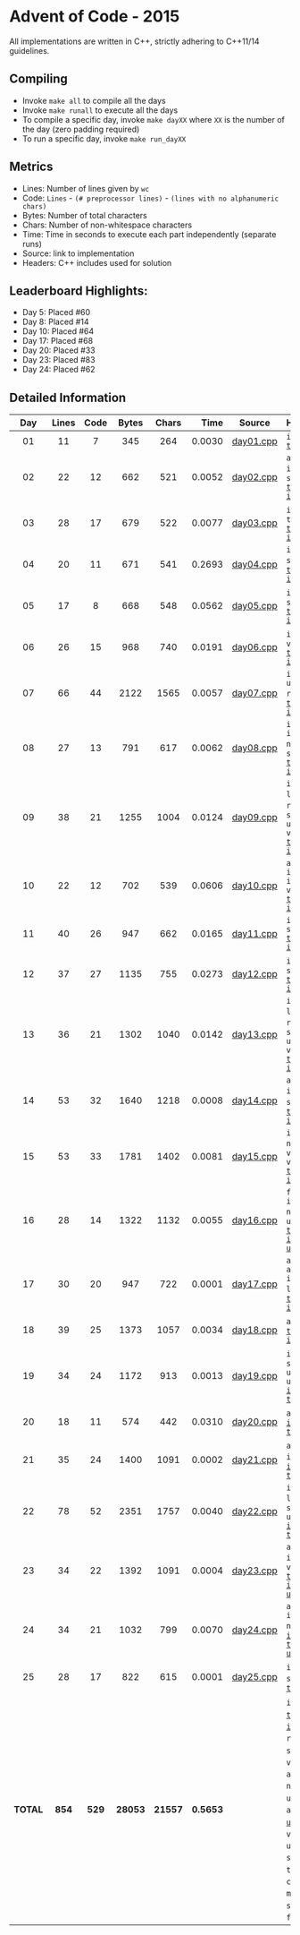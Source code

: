 # Advent of Code - 2015

All implementations are written in C++, strictly adhering to C++11/14 guidelines.

## Compiling

* Invoke `make all` to compile all the days
* Invoke `make runall` to execute all the days
* To compile a specific day, invoke `make dayXX` where `XX` is the number of the day (zero padding required)
* To run a specific day, invoke `make run_dayXX`

## Metrics

* Lines: Number of lines given by `wc`
* Code: `Lines` - `(# preprocessor lines)` - `(lines with no alphanumeric chars)`
* Bytes: Number of total characters
* Chars: Number of non-whitespace characters
* Time: Time in seconds to execute each part independently (separate runs)
* Source: link to implementation
* Headers: C++ includes used for solution

## Leaderboard Highlights:

* Day 5: Placed #60
* Day 8: Placed #14
* Day 10: Placed #64
* Day 17: Placed #68
* Day 20: Placed #33
* Day 23: Placed #83
* Day 24: Placed #62

## Detailed Information

 Day | Lines | Code | Bytes | Chars | Time | Source | Headers
:---:|:-----:|:----:|:-----:|:-----:| ----:|:------:|:-------
01|11|7|345|264|0.0030|[day01.cpp](https://github.com/willkill07/adventofcode/blob/master/src/day01/day01.cpp)|`iostream` [`timer.hpp`](https://github.com/willkill07/adventofcode/blob/master/util/include/timer.hpp)
02|22|12|662|521|0.0052|[day02.cpp](https://github.com/willkill07/adventofcode/blob/master/src/day02/day02.cpp)|`algorithm` `iostream` `regex` `string` [`timer.hpp`](https://github.com/willkill07/adventofcode/blob/master/util/include/timer.hpp) [`io.hpp`](https://github.com/willkill07/adventofcode/blob/master/util/include/io.hpp)
03|28|17|679|522|0.0077|[day03.cpp](https://github.com/willkill07/adventofcode/blob/master/src/day03/day03.cpp)|`iostream` `map` `tuple` [`timer.hpp`](https://github.com/willkill07/adventofcode/blob/master/util/include/timer.hpp) [`io.hpp`](https://github.com/willkill07/adventofcode/blob/master/util/include/io.hpp)
04|20|11|671|541|0.2693|[day04.cpp](https://github.com/willkill07/adventofcode/blob/master/src/day04/day04.cpp)|`iostream` `string` `md5.hpp` [`timer.hpp`](https://github.com/willkill07/adventofcode/blob/master/util/include/timer.hpp) [`io.hpp`](https://github.com/willkill07/adventofcode/blob/master/util/include/io.hpp)
05|17|8|668|548|0.0562|[day05.cpp](https://github.com/willkill07/adventofcode/blob/master/src/day05/day05.cpp)|`iostream` `regex` `string` [`timer.hpp`](https://github.com/willkill07/adventofcode/blob/master/util/include/timer.hpp) [`io.hpp`](https://github.com/willkill07/adventofcode/blob/master/util/include/io.hpp)
06|26|15|968|740|0.0191|[day06.cpp](https://github.com/willkill07/adventofcode/blob/master/src/day06/day06.cpp)|`iostream` `regex` `valarray` [`timer.hpp`](https://github.com/willkill07/adventofcode/blob/master/util/include/timer.hpp) [`io.hpp`](https://github.com/willkill07/adventofcode/blob/master/util/include/io.hpp)
07|66|44|2122|1565|0.0057|[day07.cpp](https://github.com/willkill07/adventofcode/blob/master/src/day07/day07.cpp)|`iostream` `unordered_map` `regex` `string` [`timer.hpp`](https://github.com/willkill07/adventofcode/blob/master/util/include/timer.hpp) [`io.hpp`](https://github.com/willkill07/adventofcode/blob/master/util/include/io.hpp)
08|27|13|791|617|0.0062|[day08.cpp](https://github.com/willkill07/adventofcode/blob/master/src/day08/day08.cpp)|`iostream` `iterator` `numeric` `regex` `string` [`timer.hpp`](https://github.com/willkill07/adventofcode/blob/master/util/include/timer.hpp) [`io.hpp`](https://github.com/willkill07/adventofcode/blob/master/util/include/io.hpp)
09|38|21|1255|1004|0.0124|[day09.cpp](https://github.com/willkill07/adventofcode/blob/master/src/day09/day09.cpp)|`iostream` `limits` `numeric` `regex` `set` `string` `unordered_map` `vector` [`timer.hpp`](https://github.com/willkill07/adventofcode/blob/master/util/include/timer.hpp) [`io.hpp`](https://github.com/willkill07/adventofcode/blob/master/util/include/io.hpp)
10|22|12|702|539|0.0606|[day10.cpp](https://github.com/willkill07/adventofcode/blob/master/src/day10/day10.cpp)|`algorithm` `iostream` `iterator` `vector` [`timer.hpp`](https://github.com/willkill07/adventofcode/blob/master/util/include/timer.hpp) [`io.hpp`](https://github.com/willkill07/adventofcode/blob/master/util/include/io.hpp)
11|40|26|947|662|0.0165|[day11.cpp](https://github.com/willkill07/adventofcode/blob/master/src/day11/day11.cpp)|`iostream` `string` [`timer.hpp`](https://github.com/willkill07/adventofcode/blob/master/util/include/timer.hpp) [`io.hpp`](https://github.com/willkill07/adventofcode/blob/master/util/include/io.hpp)
12|37|27|1135|755|0.0273|[day12.cpp](https://github.com/willkill07/adventofcode/blob/master/src/day12/day12.cpp)|`iostream` `stack` `string` [`timer.hpp`](https://github.com/willkill07/adventofcode/blob/master/util/include/timer.hpp) [`io.hpp`](https://github.com/willkill07/adventofcode/blob/master/util/include/io.hpp)
13|36|21|1302|1040|0.0142|[day13.cpp](https://github.com/willkill07/adventofcode/blob/master/src/day13/day13.cpp)|`iostream` `limits` `numeric` `regex` `set` `string` `unordered_map` `vector` [`timer.hpp`](https://github.com/willkill07/adventofcode/blob/master/util/include/timer.hpp) [`io.hpp`](https://github.com/willkill07/adventofcode/blob/master/util/include/io.hpp)
14|53|32|1640|1218|0.0008|[day14.cpp](https://github.com/willkill07/adventofcode/blob/master/src/day14/day14.cpp)|`algorithm` `iostream` `regex` `string` `vector` [`timer.hpp`](https://github.com/willkill07/adventofcode/blob/master/util/include/timer.hpp) [`io.hpp`](https://github.com/willkill07/adventofcode/blob/master/util/include/io.hpp)
15|53|33|1781|1402|0.0081|[day15.cpp](https://github.com/willkill07/adventofcode/blob/master/src/day15/day15.cpp)|`iostream` `numeric` `regex` `valarray` `vector` [`timer.hpp`](https://github.com/willkill07/adventofcode/blob/master/util/include/timer.hpp) [`io.hpp`](https://github.com/willkill07/adventofcode/blob/master/util/include/io.hpp)
16|28|14|1322|1132|0.0055|[day16.cpp](https://github.com/willkill07/adventofcode/blob/master/src/day16/day16.cpp)|`functional` `iostream` `numeric` `regex` `unordered_map` [`timer.hpp`](https://github.com/willkill07/adventofcode/blob/master/util/include/timer.hpp) [`io.hpp`](https://github.com/willkill07/adventofcode/blob/master/util/include/io.hpp) [`util.hpp`](https://github.com/willkill07/adventofcode/blob/master/util/include/util.hpp)
17|30|20|947|722|0.0001|[day17.cpp](https://github.com/willkill07/adventofcode/blob/master/src/day17/day17.cpp)|`array` `algorithm` `iostream` `limits` `vector` [`timer.hpp`](https://github.com/willkill07/adventofcode/blob/master/util/include/timer.hpp) [`io.hpp`](https://github.com/willkill07/adventofcode/blob/master/util/include/io.hpp)
18|39|25|1373|1057|0.0034|[day18.cpp](https://github.com/willkill07/adventofcode/blob/master/src/day18/day18.cpp)|`array` `iostream` [`timer.hpp`](https://github.com/willkill07/adventofcode/blob/master/util/include/timer.hpp) [`io.hpp`](https://github.com/willkill07/adventofcode/blob/master/util/include/io.hpp)
19|34|24|1172|913|0.0013|[day19.cpp](https://github.com/willkill07/adventofcode/blob/master/src/day19/day19.cpp)|`iostream` `regex` `string` `unordered_map` `unordered_set` [`io.hpp`](https://github.com/willkill07/adventofcode/blob/master/util/include/io.hpp) [`timer.hpp`](https://github.com/willkill07/adventofcode/blob/master/util/include/timer.hpp)
20|18|11|574|442|0.0310|[day20.cpp](https://github.com/willkill07/adventofcode/blob/master/src/day20/day20.cpp)|`array` `iostream` [`io.hpp`](https://github.com/willkill07/adventofcode/blob/master/util/include/io.hpp) [`timer.hpp`](https://github.com/willkill07/adventofcode/blob/master/util/include/timer.hpp)
21|35|24|1400|1091|0.0002|[day21.cpp](https://github.com/willkill07/adventofcode/blob/master/src/day21/day21.cpp)|`array` `cmath` `iostream` `regex` [`io.hpp`](https://github.com/willkill07/adventofcode/blob/master/util/include/io.hpp) [`timer.hpp`](https://github.com/willkill07/adventofcode/blob/master/util/include/timer.hpp)
22|78|52|2351|1757|0.0040|[day22.cpp](https://github.com/willkill07/adventofcode/blob/master/src/day22/day22.cpp)|`iostream` `limits` `regex` `string` `unordered_set` [`io.hpp`](https://github.com/willkill07/adventofcode/blob/master/util/include/io.hpp) [`timer.hpp`](https://github.com/willkill07/adventofcode/blob/master/util/include/timer.hpp)
23|34|22|1392|1091|0.0004|[day23.cpp](https://github.com/willkill07/adventofcode/blob/master/src/day23/day23.cpp)|`algorithm` `iostream` `regex` `vector` [`timer.hpp`](https://github.com/willkill07/adventofcode/blob/master/util/include/timer.hpp) [`io.hpp`](https://github.com/willkill07/adventofcode/blob/master/util/include/io.hpp) [`util.hpp`](https://github.com/willkill07/adventofcode/blob/master/util/include/util.hpp)
24|34|21|1032|799|0.0070|[day24.cpp](https://github.com/willkill07/adventofcode/blob/master/src/day24/day24.cpp)|`algorithm` `iostream` `numeric` `vector` [`io.hpp`](https://github.com/willkill07/adventofcode/blob/master/util/include/io.hpp) [`timer.hpp`](https://github.com/willkill07/adventofcode/blob/master/util/include/timer.hpp) [`util.hpp`](https://github.com/willkill07/adventofcode/blob/master/util/include/util.hpp)
25|28|17|822|615|0.0001|[day25.cpp](https://github.com/willkill07/adventofcode/blob/master/src/day25/day25.cpp)|`iostream` `regex` `string` [`io.hpp`](https://github.com/willkill07/adventofcode/blob/master/util/include/io.hpp) [`timer.hpp`](https://github.com/willkill07/adventofcode/blob/master/util/include/timer.hpp)
**TOTAL**|**854**|**529**|**28053**|**21557**|**0.5653**| | `iostream`&nbsp;<sup>**`25`**</sup> [`timer.hpp`](https://github.com/willkill07/adventofcode/blob/master/util/include/timer.hpp)&nbsp;<sup>**`25`**</sup> [`io.hpp`](https://github.com/willkill07/adventofcode/blob/master/util/include/io.hpp)&nbsp;<sup>**`24`**</sup> `regex`&nbsp;<sup>**`15`**</sup> `string`&nbsp;<sup>**`13`**</sup> `vector`&nbsp;<sup>**`8`**</sup> `algorithm`&nbsp;<sup>**`6`**</sup> `numeric`&nbsp;<sup>**`6`**</sup> `unordered_map`&nbsp;<sup>**`5`**</sup> `array`&nbsp;<sup>**`4`**</sup> `limits`&nbsp;<sup>**`4`**</sup> [`util.hpp`](https://github.com/willkill07/adventofcode/blob/master/util/include/util.hpp)&nbsp;<sup>**`3`**</sup> `valarray`&nbsp;<sup>**`2`**</sup> `unordered_set`&nbsp;<sup>**`2`**</sup> `set`&nbsp;<sup>**`2`**</sup> `iterator`&nbsp;<sup>**`2`**</sup> `tuple`&nbsp;<sup>**`1`**</sup> `map`&nbsp;<sup>**`1`**</sup> `cmath`&nbsp;<sup>**`1`**</sup> `md5.hpp`&nbsp;<sup>**`1`**</sup> `stack`&nbsp;<sup>**`1`**</sup> `functional`&nbsp;<sup>**`1`**</sup>
